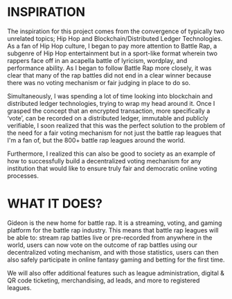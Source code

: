 #   INSPIRATION
The inspiration for this project comes from the convergence of typically two unrelated topics; Hip Hop and Blockchain/Distributed Ledger Technologies. As a fan of Hip Hop culture, I began to pay more attention to Battle Rap, a subgenre of Hip Hop entertainment but in a sport-like format wherein two rappers face off in an acapella battle of lyricism, wordplay, and performance ability. As I began to follow Battle Rap more closely, it was clear that many of the rap battles did not end in a clear winner because there was no voting mechanism or fair judging in place to do so.

Simultaneously, I was spending a lot of time looking into blockchain and distributed ledger technologies, trying to wrap my head around it. Once I grasped the concept that an encrypted transaction, more specifically a ‘vote’, can be recorded on a distributed ledger, immutable and publicly verifiable, I soon realized that this was the perfect solution to the problem of the need for a fair voting mechanism for not just the battle rap leagues that I'm a fan of, but the 800+ battle rap leagues around the world.

Furthermore, I realized this can also be good to society as an example of how to successfully build a decentralized voting mechanism for any institution that would like to ensure truly fair and democratic online voting processes.

#  WHAT IT DOES?

Gideon is the new home for battle rap. It is a streaming, voting, and gaming platform for the battle rap industry. This means that battle rap leagues will be able to: stream rap battles live or pre-recorded from anywhere in the world, users can now vote on the outcome of rap battles using our decentralized voting mechanism, and with those statistics, users can then also safely participate in online fantasy gaming and betting for the first time.

We will also offer additional features such as league administration, digital & QR code ticketing, merchandising, ad leads, and more to registered leagues.